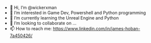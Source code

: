 - 👋 Hi, I’m @wickerxman
- 👀 I’m interested in Game Dev, Powershell and Python programming
- 🌱 I’m currently learning the Unreal Engine and Python
- 💞️ I’m looking to collaborate on ...
- 📫 How to reach me: https://www.linkedin.com/in/james-hoban-7a450426/

<!---
wickerxman/wickerxman is a ✨ special ✨ repository because its `README.md` (this file) appears on your GitHub profile.
You can click the Preview link to take a look at your changes.
--->
